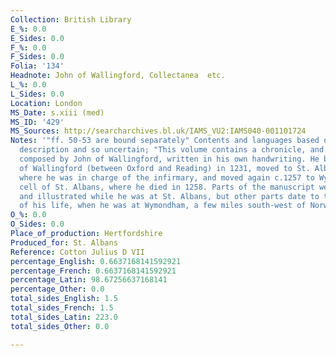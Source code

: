 ```yaml
---
Collection: British Library
E_%: 0.0
E_Sides: 0.0
F_%: 0.0
F_Sides: 0.0
Folia: '134'
Headnote: John of Wallingford, Collectanea  etc.
L_%: 0.0
L_Sides: 0.0
Location: London
MS_Date: s.xiii (med)
MS_ID: '429'
MS_Sources: http://searcharchives.bl.uk/IAMS_VU2:IAMS040-001101724
Notes: '"ff. 50-53 are bound separately" Contents and languages based on catalogue
  description and so uncertain; "This volume contains a chronicle, and several works
  composed by John of Wallingford, written in his own handwriting. He became a monk
  of Wallingford (between Oxford and Reading) in 1231, moved to St. Albans in 1246/7
  where he was in charge of the infirmary, and moved again c.1257 to Wymondham, a
  cell of St. Albans, where he died in 1258. Parts of the manuscript were written
  and illustrated while he was at St. Albans, but other parts date to the final year
  of his life, when he was at Wymondham, a few miles south-west of Norwich."'
O_%: 0.0
O_Sides: 0.0
Place_of_production: Hertfordshire
Produced_for: St. Albans
Reference: Cotton Julius D VII
percentage_English: 0.6637168141592921
percentage_French: 0.6637168141592921
percentage_Latin: 98.67256637168141
percentage_Other: 0.0
total_sides_English: 1.5
total_sides_French: 1.5
total_sides_Latin: 223.0
total_sides_Other: 0.0

---
```


